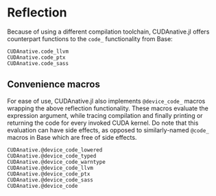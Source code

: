 # Reflection

Because of using a different compilation toolchain, CUDAnative.jl offers counterpart
functions to the `code_` functionality from Base:

```@docs
CUDAnative.code_llvm
CUDAnative.code_ptx
CUDAnative.code_sass
```


## Convenience macros

For ease of use, CUDAnative.jl also implements `@device_code_` macros wrapping
the above reflection functionality. These macros evaluate the expression
argument, while tracing compilation and finally printing or returning the code
for every invoked CUDA kernel. Do note that this evaluation can have side
effects, as opposed to similarly-named `@code_` macros in Base which are free of
side effects.

```@docs
CUDAnative.@device_code_lowered
CUDAnative.@device_code_typed
CUDAnative.@device_code_warntype
CUDAnative.@device_code_llvm
CUDAnative.@device_code_ptx
CUDAnative.@device_code_sass
CUDAnative.@device_code
```
